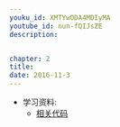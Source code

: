 ```yaml
---
youku_id: XMTYwODA4MDIyMA
youtube_id: nun-fQIJsZE
description: 


chapter: 2
title: 
date: 2016-11-3
---
```

* 学习资料:
  * [相关代码]()

